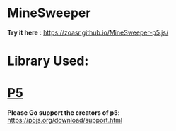 # MineSweeper

**Try it here** : https://zoasr.github.io/MineSweeper-p5.js/

# Library Used:


# [**P5**](https://cdn.jsdelivr.net/npm/p5@0.10.2/lib/p5.js)

**Please Go support the creators of p5**: https://p5js.org/download/support.html
